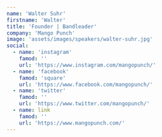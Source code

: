 ```yaml
---
name: 'Walter Suhr'
firstname: 'Walter'
title: 'Founder | Bandleader'
company: 'Mango Punch'
image: 'assets/images/speakers/walter-suhr.jpg'
social:
  - name: 'instagram'
    famod: ''
    url: 'https://www.instagram.com/mangopunch/'
  - name: 'facebook'
    famod: 'square'
    url: 'https://www.facebook.com/mangopunch/'
  - name: 'twitter'
    famod: ''
    url: 'https://www.twitter.com/mangopunch/'
  - name: link
    famod: ''
    url: 'https://www.mangopunch.com/'
---
```

